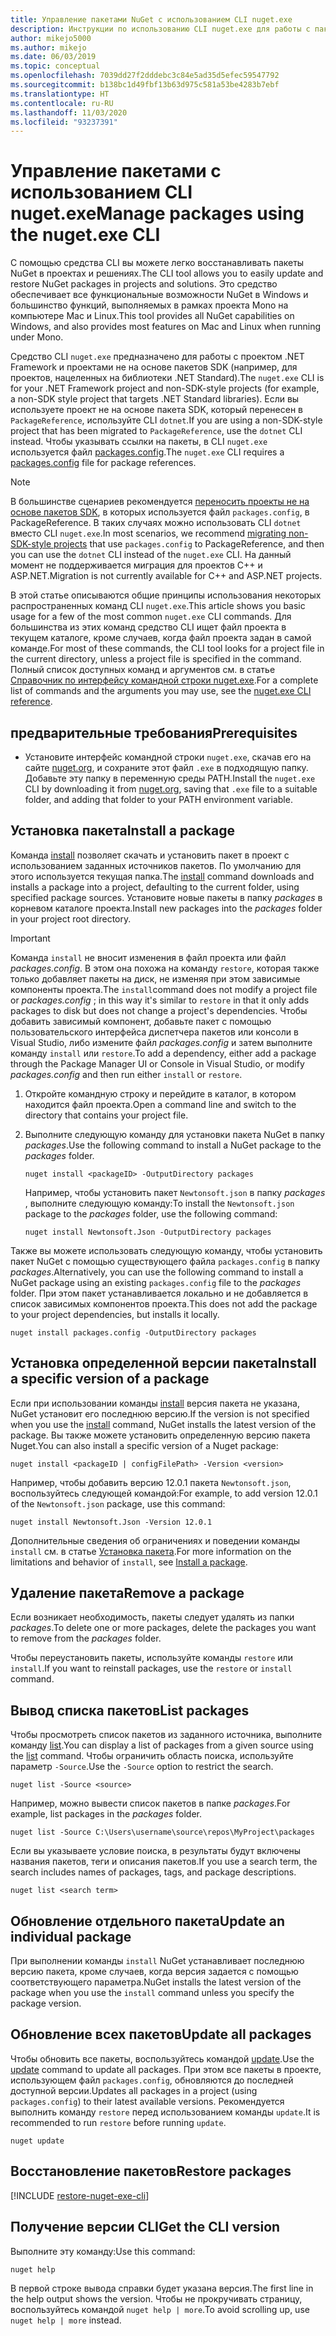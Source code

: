 ```yaml
---
title: Управление пакетами NuGet с использованием CLI nuget.exe
description: Инструкции по использованию CLI nuget.exe для работы с пакетами NuGet.
author: mikejo5000
ms.author: mikejo
ms.date: 06/03/2019
ms.topic: conceptual
ms.openlocfilehash: 7039dd27f2dddebc3c84e5ad35d5efec59547792
ms.sourcegitcommit: b138bc1d49fbf13b63d975c581a53be4283b7ebf
ms.translationtype: HT
ms.contentlocale: ru-RU
ms.lasthandoff: 11/03/2020
ms.locfileid: "93237391"
---
```

# <a name="manage-packages-using-the-nugetexe-cli"></a><span data-ttu-id="75744-103">Управление пакетами с использованием CLI nuget.exe</span><span class="sxs-lookup"><span data-stu-id="75744-103">Manage packages using the nuget.exe CLI</span></span>

<span data-ttu-id="75744-104">С помощью средства CLI вы можете легко восстанавливать пакеты NuGet в проектах и решениях.</span><span class="sxs-lookup"><span data-stu-id="75744-104">The CLI tool allows you to easily update and restore NuGet packages in projects and solutions.</span></span> <span data-ttu-id="75744-105">Это средство обеспечивает все функциональные возможности NuGet в Windows и большинство функций, выполняемых в рамках проекта Mono на компьютере Mac и Linux.</span><span class="sxs-lookup"><span data-stu-id="75744-105">This tool provides all NuGet capabilities on Windows, and also provides most features on Mac and Linux when running under Mono.</span></span>

<span data-ttu-id="75744-106">Средство CLI `nuget.exe` предназначено для работы с проектом .NET Framework и проектами не на основе пакетов SDK (например, для проектов, нацеленных на библиотеки .NET Standard).</span><span class="sxs-lookup"><span data-stu-id="75744-106">The `nuget.exe` CLI is for your .NET Framework project and non-SDK-style projects (for example, a non-SDK style project that targets .NET Standard libraries).</span></span> <span data-ttu-id="75744-107">Если вы используете проект не на основе пакета SDK, который перенесен в `PackageReference`, используйте CLI `dotnet`.</span><span class="sxs-lookup"><span data-stu-id="75744-107">If you are using a non-SDK-style project that has been migrated to `PackageReference`, use the `dotnet` CLI instead.</span></span> <span data-ttu-id="75744-108">Чтобы указывать ссылки на пакеты, в CLI `nuget.exe` используется файл [packages.config](../reference/packages-config.md).</span><span class="sxs-lookup"><span data-stu-id="75744-108">The `nuget.exe` CLI requires a [packages.config](../reference/packages-config.md) file for package references.</span></span>

> [!NOTE]
> <span data-ttu-id="75744-109">В большинстве сценариев рекомендуется [переносить проекты не на основе пакетов SDK](../consume-packages/migrate-packages-config-to-package-reference.md), в которых используется файл `packages.config`, в PackageReference. В таких случаях можно использовать CLI `dotnet` вместо CLI `nuget.exe`.</span><span class="sxs-lookup"><span data-stu-id="75744-109">In most scenarios, we recommend [migrating non-SDK-style projects](../consume-packages/migrate-packages-config-to-package-reference.md) that use `packages.config` to PackageReference, and then you can use the `dotnet` CLI instead of the `nuget.exe` CLI.</span></span> <span data-ttu-id="75744-110">На данный момент не поддерживается миграция для проектов C++ и ASP.NET.</span><span class="sxs-lookup"><span data-stu-id="75744-110">Migration is not currently available for C++ and ASP.NET projects.</span></span>

<span data-ttu-id="75744-111">В этой статье описываются общие принципы использования некоторых распространенных команд CLI `nuget.exe`.</span><span class="sxs-lookup"><span data-stu-id="75744-111">This article shows you basic usage for a few of the most common `nuget.exe` CLI commands.</span></span> <span data-ttu-id="75744-112">Для большинства из этих команд средство CLI ищет файл проекта в текущем каталоге, кроме случаев, когда файл проекта задан в самой команде.</span><span class="sxs-lookup"><span data-stu-id="75744-112">For most of these commands, the CLI tool looks for a project file in the current directory, unless a project file is specified in the command.</span></span> <span data-ttu-id="75744-113">Полный список доступных команд и аргументов см. в статье [Справочник по интерфейсу командной строки nuget.exe](../reference/nuget-exe-cli-reference.md).</span><span class="sxs-lookup"><span data-stu-id="75744-113">For a complete list of commands and the arguments you may use, see the [nuget.exe CLI reference](../reference/nuget-exe-cli-reference.md).</span></span>

## <a name="prerequisites"></a><span data-ttu-id="75744-114">предварительные требования</span><span class="sxs-lookup"><span data-stu-id="75744-114">Prerequisites</span></span>

- <span data-ttu-id="75744-115">Установите интерфейс командной строки `nuget.exe`, скачав его на сайте [nuget.org](https://dist.nuget.org/win-x86-commandline/latest/nuget.exe), и сохраните этот файл `.exe` в подходящую папку. Добавьте эту папку в переменную среды PATH.</span><span class="sxs-lookup"><span data-stu-id="75744-115">Install the `nuget.exe` CLI by downloading it from [nuget.org](https://dist.nuget.org/win-x86-commandline/latest/nuget.exe), saving that `.exe` file to a suitable folder, and adding that folder to your PATH environment variable.</span></span>

## <a name="install-a-package"></a><span data-ttu-id="75744-116">Установка пакета</span><span class="sxs-lookup"><span data-stu-id="75744-116">Install a package</span></span>

<span data-ttu-id="75744-117">Команда [install](../reference/cli-reference/cli-ref-install.md) позволяет скачать и установить пакет в проект с использованием заданных источников пакетов. По умолчанию для этого используется текущая папка.</span><span class="sxs-lookup"><span data-stu-id="75744-117">The [install](../reference/cli-reference/cli-ref-install.md) command downloads and installs a package into a project, defaulting to the current folder, using specified package sources.</span></span> <span data-ttu-id="75744-118">Установите новые пакеты в папку *packages* в корневом каталоге проекта.</span><span class="sxs-lookup"><span data-stu-id="75744-118">Install new packages into the *packages* folder in your project root directory.</span></span>

> [!IMPORTANT]
> <span data-ttu-id="75744-119">Команда `install` не вносит изменения в файл проекта или файл *packages.config*. В этом она похожа на команду `restore`, которая также только добавляет пакеты на диск, не изменяя при этом зависимые компоненты проекта.</span><span class="sxs-lookup"><span data-stu-id="75744-119">The `install`command does not modify a project file or *packages.config* ; in this way it's similar to `restore` in that it only adds packages to disk but does not change a project's dependencies.</span></span> <span data-ttu-id="75744-120">Чтобы добавить зависимый компонент, добавьте пакет с помощью пользовательского интерфейса диспетчера пакетов или консоли в Visual Studio, либо измените файл *packages.config* и затем выполните команду `install` или `restore`.</span><span class="sxs-lookup"><span data-stu-id="75744-120">To add a dependency, either add a package through the Package Manager UI or Console in Visual Studio, or modify *packages.config* and then run either `install` or `restore`.</span></span>

1. <span data-ttu-id="75744-121">Откройте командную строку и перейдите в каталог, в котором находится файл проекта.</span><span class="sxs-lookup"><span data-stu-id="75744-121">Open a command line and switch to the directory that contains your project file.</span></span>

2. <span data-ttu-id="75744-122">Выполните следующую команду для установки пакета NuGet в папку *packages*.</span><span class="sxs-lookup"><span data-stu-id="75744-122">Use the following command to install a NuGet package to the *packages* folder.</span></span>

    ```cli
    nuget install <packageID> -OutputDirectory packages
    ```

    <span data-ttu-id="75744-123">Например, чтобы установить пакет `Newtonsoft.json` в папку *packages* , выполните следующую команду:</span><span class="sxs-lookup"><span data-stu-id="75744-123">To install the `Newtonsoft.json` package to the *packages* folder, use the following command:</span></span>

    ```cli
    nuget install Newtonsoft.Json -OutputDirectory packages
    ```

<span data-ttu-id="75744-124">Также вы можете использовать следующую команду, чтобы установить пакет NuGet с помощью существующего файла `packages.config` в папку *packages*.</span><span class="sxs-lookup"><span data-stu-id="75744-124">Alternatively, you can use the following command to install a NuGet package using an existing `packages.config` file to the *packages* folder.</span></span> <span data-ttu-id="75744-125">При этом пакет устанавливается локально и не добавляется в список зависимых компонентов проекта.</span><span class="sxs-lookup"><span data-stu-id="75744-125">This does not add the package to your project dependencies, but installs it locally.</span></span>

```cli
nuget install packages.config -OutputDirectory packages
```

## <a name="install-a-specific-version-of-a-package"></a><span data-ttu-id="75744-126">Установка определенной версии пакета</span><span class="sxs-lookup"><span data-stu-id="75744-126">Install a specific version of a package</span></span>

<span data-ttu-id="75744-127">Если при использовании команды [install](../reference/cli-reference/cli-ref-install.md) версия пакета не указана, NuGet установит его последнюю версию.</span><span class="sxs-lookup"><span data-stu-id="75744-127">If the version is not specified when you use the [install](../reference/cli-reference/cli-ref-install.md) command, NuGet installs the latest version of the package.</span></span> <span data-ttu-id="75744-128">Вы также можете установить определенную версию пакета Nuget.</span><span class="sxs-lookup"><span data-stu-id="75744-128">You can also install a specific version of a Nuget package:</span></span>

```cli
nuget install <packageID | configFilePath> -Version <version>
```

<span data-ttu-id="75744-129">Например, чтобы добавить версию 12.0.1 пакета `Newtonsoft.json`, воспользуйтесь следующей командой:</span><span class="sxs-lookup"><span data-stu-id="75744-129">For example, to add version 12.0.1 of the `Newtonsoft.json` package, use this command:</span></span>

```cli
nuget install Newtonsoft.Json -Version 12.0.1
```

<span data-ttu-id="75744-130">Дополнительные сведения об ограничениях и поведении команды `install` см. в статье [Установка пакета](#install-a-package).</span><span class="sxs-lookup"><span data-stu-id="75744-130">For more information on the limitations and behavior of `install`, see [Install a package](#install-a-package).</span></span>

## <a name="remove-a-package"></a><span data-ttu-id="75744-131">Удаление пакета</span><span class="sxs-lookup"><span data-stu-id="75744-131">Remove a package</span></span>

<span data-ttu-id="75744-132">Если возникает необходимость, пакеты следует удалять из папки *packages*.</span><span class="sxs-lookup"><span data-stu-id="75744-132">To delete one or more packages, delete the packages you want to remove from the *packages* folder.</span></span>

<span data-ttu-id="75744-133">Чтобы переустановить пакеты, используйте команды `restore` или `install`.</span><span class="sxs-lookup"><span data-stu-id="75744-133">If you want to reinstall packages, use the `restore` or `install` command.</span></span>

## <a name="list-packages"></a><span data-ttu-id="75744-134">Вывод списка пакетов</span><span class="sxs-lookup"><span data-stu-id="75744-134">List packages</span></span>

<span data-ttu-id="75744-135">Чтобы просмотреть список пакетов из заданного источника, выполните команду [list](../reference/cli-reference/cli-ref-list.md).</span><span class="sxs-lookup"><span data-stu-id="75744-135">You can display a list of packages from a given source using the [list](../reference/cli-reference/cli-ref-list.md) command.</span></span> <span data-ttu-id="75744-136">Чтобы ограничить область поиска, используйте параметр `-Source`.</span><span class="sxs-lookup"><span data-stu-id="75744-136">Use the `-Source` option to restrict the search.</span></span>

```cli
nuget list -Source <source>
```

<span data-ttu-id="75744-137">Например, можно вывести список пакетов в папке *packages*.</span><span class="sxs-lookup"><span data-stu-id="75744-137">For example, list packages in the *packages* folder.</span></span>

```cli
nuget list -Source C:\Users\username\source\repos\MyProject\packages
```

<span data-ttu-id="75744-138">Если вы указываете условие поиска, в результаты будут включены названия пакетов, теги и описания пакетов.</span><span class="sxs-lookup"><span data-stu-id="75744-138">If you use a search term, the search includes names of packages, tags, and package descriptions.</span></span>

```cli
nuget list <search term>
```

## <a name="update-an-individual-package"></a><span data-ttu-id="75744-139">Обновление отдельного пакета</span><span class="sxs-lookup"><span data-stu-id="75744-139">Update an individual package</span></span>

<span data-ttu-id="75744-140">При выполнении команды `install` NuGet устанавливает последнюю версию пакета, кроме случаев, когда версия задается с помощью соответствующего параметра.</span><span class="sxs-lookup"><span data-stu-id="75744-140">NuGet installs the latest version of the package when you use the `install` command unless you specify the package version.</span></span>

## <a name="update-all-packages"></a><span data-ttu-id="75744-141">Обновление всех пакетов</span><span class="sxs-lookup"><span data-stu-id="75744-141">Update all packages</span></span>

<span data-ttu-id="75744-142">Чтобы обновить все пакеты, воспользуйтесь командой [update](../reference/cli-reference/cli-ref-update.md).</span><span class="sxs-lookup"><span data-stu-id="75744-142">Use the [update](../reference/cli-reference/cli-ref-update.md) command to update all packages.</span></span> <span data-ttu-id="75744-143">При этом все пакеты в проекте, использующем файл `packages.config`, обновляются до последней доступной версии.</span><span class="sxs-lookup"><span data-stu-id="75744-143">Updates all packages in a project (using `packages.config`) to their latest available versions.</span></span> <span data-ttu-id="75744-144">Рекомендуется выполнить команду `restore` перед использованием команды `update`.</span><span class="sxs-lookup"><span data-stu-id="75744-144">It is recommended to run `restore` before running `update`.</span></span>

```cli
nuget update
```

## <a name="restore-packages"></a><span data-ttu-id="75744-145">Восстановление пакетов</span><span class="sxs-lookup"><span data-stu-id="75744-145">Restore packages</span></span>

[!INCLUDE [restore-nuget-exe-cli](includes/restore-nuget-exe-cli.md)]

## <a name="get-the-cli-version"></a><span data-ttu-id="75744-146">Получение версии CLI</span><span class="sxs-lookup"><span data-stu-id="75744-146">Get the CLI version</span></span>

<span data-ttu-id="75744-147">Выполните эту команду:</span><span class="sxs-lookup"><span data-stu-id="75744-147">Use this command:</span></span>

```cli
nuget help
```

<span data-ttu-id="75744-148">В первой строке вывода справки будет указана версия.</span><span class="sxs-lookup"><span data-stu-id="75744-148">The first line in the help output shows the version.</span></span> <span data-ttu-id="75744-149">Чтобы не прокручивать страницу, воспользуйтесь командой `nuget help | more`.</span><span class="sxs-lookup"><span data-stu-id="75744-149">To avoid scrolling up, use `nuget help | more` instead.</span></span>